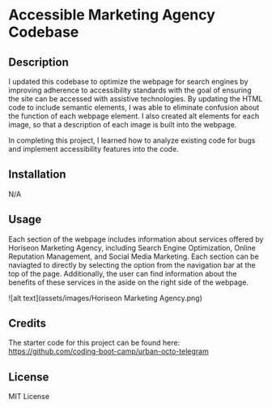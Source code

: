 # Accessible Marketing Agency Codebase

## Description

I updated this codebase to optimize the webpage for search engines by improving adherence to accessibility standards with the goal of ensuring the site can be accessed with assistive technologies. By updating the HTML code to include semantic elements, I was able to eliminate confusion about the function of each webpage element. I also created alt elements for each image, so that a description of each image is built into the webpage.

In completing this project, I learned how to analyze existing code for bugs and implement accessibility features into the code.

## Installation
N/A

## Usage

Each section of the webpage includes information about services offered by Horiseon Marketing Agency, including Search Engine Optimization, Online Reputation Management, and Social Media Marketing. Each section can be naviagted to directly by selecting the option from the navigation bar at the top of the page. Additionally, the user can find information about the benefits of these services in the aside on the right side of the webpage.

![alt text](assets/images/Horiseon Marketing Agency.png)

## Credits

The starter code for this project can be found here: 
https://github.com/coding-boot-camp/urban-octo-telegram

## License

MIT License
